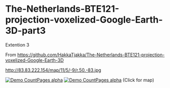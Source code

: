 # The-Netherlands-BTE121-projection-voxelized-Google-Earth-3D-part3
Extention 3

From https://github.com/HakkaTjakka/The-Netherlands-BTE121-projection-voxelized-Google-Earth-3D

http://83.83.222.154/map/11/5/-9/r.50.-83.jpg

[![Demo CountPages alpha](http://83.83.222.154/map/11/5/-9/r.50.-83.jpg)](http://83.83.222.154/nl/)
[![Demo CountPages alpha](http://83.83.222.154/nl/)](http://83.83.222.154/nl/)
(Click for map)

